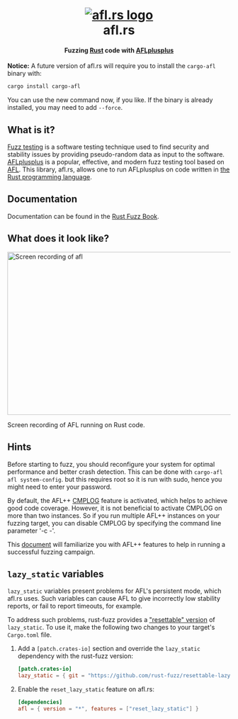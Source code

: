 <h1 align="center">
  <a href="https://github.com/frewsxcv/afl.rs/issues/66"><img src="etc/logo.gif" alt="afl.rs logo"></a>
  <br>
  afl.rs
</h1>

<h4 align="center">Fuzzing <a href="https://www.rust-lang.org">Rust</a> code with <a href="https://aflplus.plus/">AFLplusplus</a></h4>

**Notice:** A future version of afl.rs will require you to install the `cargo-afl` binary with:

```sh
cargo install cargo-afl
```

You can use the new command now, if you like. If the binary is already installed, you may need to add `--force`.

## What is it?

[Fuzz testing][] is a software testing technique used to find security and stability issues by providing pseudo-random data as input to the software. [AFLplusplus][] is a popular, effective, and modern fuzz testing tool based on [AFL][american-fuzzy-lop]. This library, afl.rs, allows one to run AFLplusplus on code written in [the Rust programming language][rust].

## Documentation

Documentation can be found in the [Rust Fuzz Book](https://rust-fuzz.github.io/book/afl.html).

## What does it look like?

<img src="etc/screencap.gif" width="563" height="368" alt="Screen recording of afl">

Screen recording of AFL running on Rust code.

[conditional compilation]: https://doc.rust-lang.org/reference.html#conditional-compilation
[Cargo feature]: http://doc.crates.io/manifest.html#the-[features]-section
[example-defer]: https://github.com/frewsxcv/afl.rs/blob/master/examples/deferred-init.rs
[LLVM pass]: https://github.com/frewsxcv/afl.rs/blob/master/plugin/src/afl-llvm-pass.o.cc
[example]: https://github.com/frewsxcv/afl.rs/blob/master/afl/examples/hello.rs
[Cargo]: http://doc.crates.io/
[unresolved issue]: https://github.com/frewsxcv/afl.rs/issues/11
[fuzz testing]: https://en.wikipedia.org/wiki/Fuzz_testing
[rustup]: https://rustup.rs/
[american-fuzzy-lop]: http://lcamtuf.coredump.cx/afl/
[AFLplusplus]: https://aflplus.plus/
[rust]: https://www.rust-lang.org

## Hints

Before starting to fuzz, you should reconfigure your system for optimal
performance and better crash detection. This can be done with `cargo-afl afl system-config`.
but this requires root so it is run with sudo, hence you might need to enter
your password.

By default, the AFL++ [CMPLOG](https://github.com/AFLplusplus/AFLplusplus/blob/stable/instrumentation/README.cmplog.md)
feature is activated, which helps to achieve good code coverage.
However, it is not beneficial to activate CMPLOG on more than two instances.
So if you run multiple AFL++ instances on your fuzzing target, you can disable CMPLOG by specifying the command line parameter '-c -'.

This [document](https://github.com/AFLplusplus/AFLplusplus/blob/stable/docs/fuzzing_in_depth.md)
will familiarize you with AFL++ features to help in running a successful fuzzing campaign.

## `lazy_static` variables

`lazy_static` variables present problems for AFL's persistent mode, which afl.rs uses. Such variables can cause AFL to give incorrectly low stability reports, or fail to report timeouts, for example.

To address such problems, rust-fuzz provides a ["resettable" version](https://github.com/rust-fuzz/resettable-lazy-static.rs) of `lazy_static`. To use it, make the following two changes to your target's `Cargo.toml` file.

1. Add a `[patch.crates-io]` section and override the `lazy_static` dependency with the rust-fuzz version:
    ```toml
    [patch.crates-io]
    lazy_static = { git = "https://github.com/rust-fuzz/resettable-lazy-static.rs" }

    ```
2. Enable the `reset_lazy_static` feature on afl.rs:
    ```toml
    [dependencies]
    afl = { version = "*", features = ["reset_lazy_static"] }
    ```
